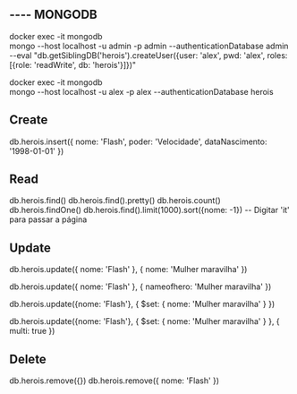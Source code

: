 ## ---- MONGODB

docker exec -it mongodb \
    mongo --host localhost -u admin -p admin --authenticationDatabase admin \
    --eval "db.getSiblingDB('herois').createUser({user: 'alex', pwd: 'alex', roles: [{role: 'readWrite', db: 'herois'}]})"
    
docker exec -it mongodb \
   mongo --host localhost -u alex -p alex --authenticationDatabase herois
   
## Create
db.herois.insert({
    nome: 'Flash',
    poder: 'Velocidade',
    dataNascimento: '1998-01-01'
})

## Read
db.herois.find()
db.herois.find().pretty()
db.herois.count()
db.herois.findOne()
db.herois.find().limit(1000).sort({nome: -1}) -- Digitar 'it' para passar a página

## Update
db.herois.update({ nome: 'Flash' }, { nome: 'Mulher maravilha' })

db.herois.update({ nome: 'Flash' }, { nameofhero: 'Mulher maravilha' })

db.herois.update({nome: 'Flash'}, { $set: { nome: 'Mulher maravilha' } })

db.herois.update({nome: 'Flash'}, { $set: { nome: 'Mulher maravilha' } }, { multi: true })

## Delete
db.herois.remove({})
db.herois.remove({ nome: 'Flash' })
